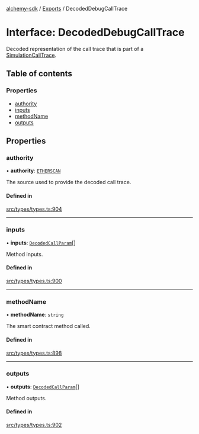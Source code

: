 [alchemy-sdk](../README.md) / [Exports](../modules.md) / DecodedDebugCallTrace

# Interface: DecodedDebugCallTrace

Decoded representation of the call trace that is part of a
[SimulationCallTrace](SimulationCallTrace.md).

## Table of contents

### Properties

- [authority](DecodedDebugCallTrace.md#authority)
- [inputs](DecodedDebugCallTrace.md#inputs)
- [methodName](DecodedDebugCallTrace.md#methodname)
- [outputs](DecodedDebugCallTrace.md#outputs)

## Properties

### authority

• **authority**: [`ETHERSCAN`](../enums/DecodingAuthority.md#etherscan)

The source used to provide the decoded call trace.

#### Defined in

[src/types/types.ts:904](https://github.com/alchemyplatform/alchemy-sdk-js/blob/311be54/src/types/types.ts#L904)

___

### inputs

• **inputs**: [`DecodedCallParam`](DecodedCallParam.md)[]

Method inputs.

#### Defined in

[src/types/types.ts:900](https://github.com/alchemyplatform/alchemy-sdk-js/blob/311be54/src/types/types.ts#L900)

___

### methodName

• **methodName**: `string`

The smart contract method called.

#### Defined in

[src/types/types.ts:898](https://github.com/alchemyplatform/alchemy-sdk-js/blob/311be54/src/types/types.ts#L898)

___

### outputs

• **outputs**: [`DecodedCallParam`](DecodedCallParam.md)[]

Method outputs.

#### Defined in

[src/types/types.ts:902](https://github.com/alchemyplatform/alchemy-sdk-js/blob/311be54/src/types/types.ts#L902)
